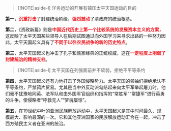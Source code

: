 > [!NOTE|aside-l] 
> 洋务运动的开展有镇压太平天国运动的目的

**第一**，<font style = "color:#EE1C25"><b>沉重打击</b></font>了封建统治阶级，<font style = "color:#EE1C25"><b>强烈撼动</b></font>了清政府的统治根基。

**第二**，《资政新篇》则是<font style = "color:#EE1C25"><b>中国近代历史上第一个比较系统的发展资本主义的方案，</b></font>这反映了太平天国某些领导人在后期试图通过向外国学习来寻求出路的一种努力因此，太平天国起义具有了<font style = "color:#EE1C25"><b>不同于以往农民战争的新的历史特点</b></font>。

**第三**，太平天国起义也冲击了孔子和儒家经典的正统权威，这在<font style = "color:#EE1C25"><b>一定程度上削弱了封建统治的精神支柱</b></font>。
> [!NOTE|aside-l] 
> 太平天国在列强面前并不软弱，拒绝不平等条约

**第四**，太平天国起义还有力地打击了外国侵略势力。太平天国的领袖们拒绝承认不平等条约，严禁鸦片贸易。尤其是当中外反动派勾结起来向太平军举起屠刀时，他们毫不犹豫地同英、法军队和由外国军官组织和指挥的“常胜军”“常捷军”进行英勇的斗争，使侵略者“呼救无人”“梦魂屡惊”。

**第五**，在19世纪中叶的亚洲民族解放运动中，太平天国起义是其中时间最久、规模最大、影响最深的一次。它和其他亚洲国家的民族解放运动汇合在一起，冲击了西方殖民主义者在亚洲的统治。